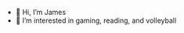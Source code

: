 - 👋 Hi, I’m James
- 👀 I’m interested in gaming, reading, and volleyball

<!---
jible/jible is a ✨ special ✨ repository because its `README.md` (this file) appears on your GitHub profile.
You can click the Preview link to take a look at your changes.
--->
